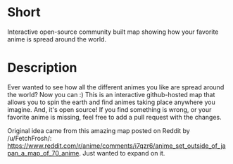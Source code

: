# Short
Interactive open-source community built map showing how your favorite anime is spread around the world.

# Description
Ever wanted to see how all the different animes you like are spread around the world? Now you can :)
This is an interactive github-hosted map that allows you to spin the earth and find animes taking place anywhere you imagine. And, it's open source! If you find something is wrong, or your favorite anime is missing, feel free to add a pull request with the changes.

Original idea came from this amazing map posted on Reddit by /u/FetchFrosh/: https://www.reddit.com/r/anime/comments/i7qzr6/anime_set_outside_of_japan_a_map_of_70_anime.
Just wanted to expand on it.